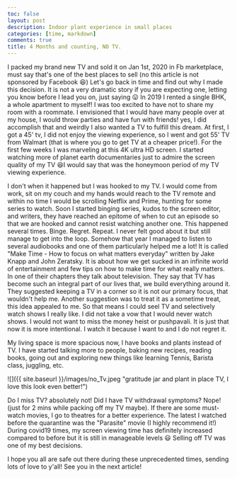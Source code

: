 ```yaml
---
toc: false
layout: post
description: Indoor plant experience in small places
categories: [time, markdown]
comments: true
title: 4 Months and counting, NO TV.
---
```


I packed my brand new TV and sold it on Jan 1st, 2020 in Fb marketplace, must say that's one of the best places to sell (no this article is not sponsored by Facebook 😆)
Let's go back in time and find out why I made this decision. It is not a very dramatic story if you are expecting one, letting you know before I lead you on, just saying 😛
In 2019 I rented a single BHK, a whole apartment to myself! I was too excited to have not to share my room with a roommate. I envisioned that I would have many people over at my house, I would throw parties and have fun with friends! yes, I did accomplish that and weirdly I also wanted a TV to fulfill this dream. At first, I got a 45' tv, I did not enjoy the viewing experience, so I went and got 55' TV from Walmart (that is where you go to get TV at a cheaper price!). For the first few weeks I was marveling at this 4K ultra HD screen. I started watching more of planet earth documentaries just to admire the screen quality of my TV 😆I would say that was the honeymoon period of my TV viewing experience. 

I don't when it happened but I was hooked to my TV. I would come from work, sit on my couch and my hands would reach to the TV remote and within no time I would be scrolling Netflix and Prime, hunting for some series to watch. Soon I started binging series, kudos to the screen editor, and writers, they have reached an epitome of when to cut an episode so that we are hooked and cannot resist watching another one. This happened several times. Binge. Regret. Repeat. I never felt good about it but still manage to get into the loop. Somehow that year I managed to listen to several audiobooks and one of them particularly helped me a lot! It is called "Make Time - How to focus on what matters everyday" written by Jake Knapp and John Zeratsky. It is about how we get sucked in an infinite world of entertainment and few tips on how to make time for what really matters. In one of their chapters they talk about television. They say that TV has become such an integral part of our lives that, we build everything around it. They suggested keeping a TV in a corner so it is not our primary focus, that wouldn't help me. Another suggestion was to treat it as a sometime treat, this idea appealed to me. So that means I could seel TV and selectively watch shows I really like. I did not take a vow that I would never watch shows. I would not want to miss the money heist or pushpavali. It is just that now it is more intentional. I watch it because I want to and I do not regret it.

My living space is more spacious now, I have books and plants instead of TV. I have started talking more to people, baking new recipes, reading books, going out and exploring new things like learning Tennis, Barista class, juggling, etc. 

![]({{ site.baseurl }}/images/no_Tv.jpeg "gratitude jar and plant in place TV, I love this look even better!")

Do I miss TV? absolutely not! Did I have TV withdrawal symptoms? Nope! (just for 2 mins while packing off my TV maybe). If there are some must-watch movies, I go to theatres for a better experience. The latest I watched before the quarantine was the "Parasite" movie (I highly recommend it!) During covid19 times, my screen viewing time has definitely increased compared to before but it is still in manageable levels 😃 Selling off TV was one of my best decisions.

I hope you all are safe out there during these unprecedented times, sending lots of love to y'all! See you in the next article! 
